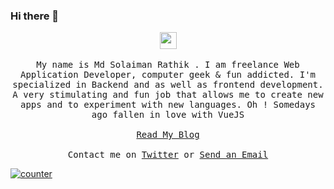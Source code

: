 

### Hi there 👋

<p align="center">
  <img src="https://user-images.githubusercontent.com/5679180/79618120-0daffb80-80be-11ea-819e-d2b0fa904d07.gif" width="27px">
  <br><br>
  <samp>
My name is Md Solaiman Rathik . I am freelance Web Application Developer, computer geek & fun addicted. I'm specialized in Backend and as well as frontend development. A very stimulating and fun job that allows me to create new apps and to experiment with new languages. Oh ! Somedays ago fallen in love with VueJS
       <br><br><a target="_blank" href="https://rathik.net">Read My Blog</a>
     <br><br>Contact me on <a target="_blank" href="https://twitter.com/md_rathik">Twitter</a> or <a href="mailto:mdrathik@gmail.com">Send an Email</a>
  </samp>
</p>

[![counter](https://endudbihhi3wlau.m.pipedream.net/)](http://tod.ly/3iOKHb2)
